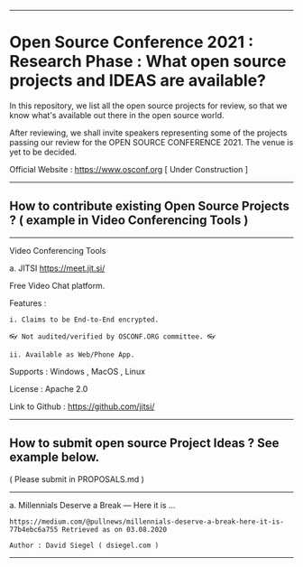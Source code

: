 ___________________________________________________________________________________________

# Open Source Conference 2021 : Research Phase : What open source projects and IDEAS are available?

In this repository, we list all the open source projects for review, so that we know what's available out there in the open source world.

After reviewing, we shall invite speakers representing some of the projects passing our review for the OPEN SOURCE CONFERENCE 2021. The venue is yet to be decided. 

Official Website : https://www.osconf.org [ Under Construction ] 

___________________________________________________________________________________________

## How to contribute existing Open Source Projects ? ( example in Video Conferencing Tools )
___________________________________________________________________________________________

Video Conferencing Tools

a. JITSI https://meet.jit.si/

Free Video Chat platform.

Features :

	i. Claims to be End-to-End encrypted. 

	👓 Not audited/verified by OSCONF.ORG committee. 👓 

	ii. Available as Web/Phone App.

Supports : Windows , MacOS , Linux

License : Apache 2.0

Link to Github : https://github.com/jitsi/


___________________________________________________________________________________________

## How to submit open source Project Ideas ? See example below.

( Please submit in PROPOSALS.md ) 
___________________________________________________________________________________________


a. Millennials Deserve a Break — Here it is … 

	https://medium.com/@pullnews/millennials-deserve-a-break-here-it-is-77b4ebc6a755 Retrieved as on 03.08.2020 

	Author : David Siegel ( dsiegel.com ) 

_________________________________________________________________
